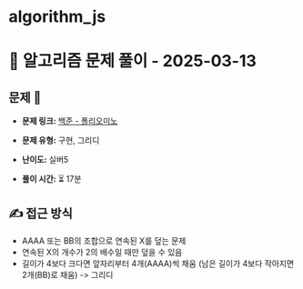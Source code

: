 # algorithm_js

# 📝 알고리즘 문제 풀이 - 2025-03-13

## 문제 📖

- **문제 링크:** [백준 - 폴리오미노](https://www.acmicpc.net/problem/1343)

- **문제 유형:** 구현, 그리디

- **난이도:** 실버5

- **풀이 시간:** ⏳ 17분

## ✍ 접근 방식
- AAAA 또는 BB의 조합으로 연속된 X를 덮는 문제
- 연속된 X의 개수가 2의 배수일 때만 덮을 수 있음
- 길이가 4보다 크다면 앞자리부터 4개(AAAA)씩 채움 (남은 길이가 4보다 작아지면 2개(BB)로 채움) -> 그리디